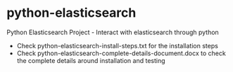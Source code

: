 # python-elasticsearch
Python Elasticsearch Project - Interact with elasticsearch through python

* Check python-elasticsearch-install-steps.txt for the installation steps
* Check python-elasticsearch-complete-details-document.docx to check the complete details around installation and testing
